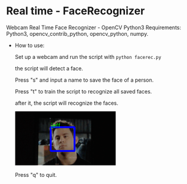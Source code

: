 # Real time - FaceRecognizer
Webcam Real Time Face Recognizer - OpenCV Python3
Requirements:
Python3, opencv_contrib_python, opencv_python, numpy.

* How to use:

  Set up a webcam and run the script with `python facerec.py`
  
  the script will detect a face. 

  Press "s" and input a name to save the face of a person.

  Press "t" to train the script to recognize all saved faces.

  after it, the script will recognize the faces.
  
  ![realtime_webcam](./test.png)

  Press "q" to quit.
